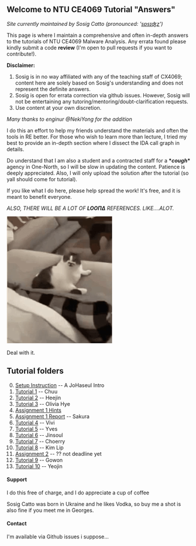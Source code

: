 ## Welcome to NTU CE4069 Tutorial "Answers" 

_Site currently maintained by Sosig Catto (pronounced: '[sɒsɪʤz](https://www.google.com/search?client=firefox-b-d&q=sausage+ipa+pronunciation)')_

This page is where I maintain a comprehensive and often in-depth answers to the tutorials of NTU CE4069 Malware Analysis. Any errata found please kindly submit a code **review** (I'm open to pull requests if you want to contribute!). 

**Disclaimer:**
1) Sosig is in no way affiliated with any of the teaching staff of CX4069; content here are solely based on Sosig's understanding and does not represent the definite answers. 
2) Sosig is open for errata correction via github issues. However, Sosig will not be entertaining any tutoring/mentoring/doubt-clarification requests.
3) Use content at your own discretion.

_Many thanks to enginur @NekiYong for the addition_

I do this an effort to help my friends understand the materials and often the tools in RE better. For those who wish to learn more than lecture, I tried my best to provide an in-depth section where I dissect the IDA call graph in details. 

Do understand that I am also a student and a contracted staff for a **\*_cough_\*** agency in One-North, so I will be slow in updating the content. Patience is deeply appreciated. Also, I will only upload the solution after the tutorial (so yall should come for tutorial). 

If you like what I do here, please help spread the work! It's free, and it is meant to benefit everyone. 

_ALSO, THERE WILL BE A LOT OF **LOOΠΔ** REFERENCES. LIKE....ALOT._

![Cat Lick](./catlick.gif)

Deal with it. 

## **Tutorial folders**
0. [Setup Instruction](./L0/install.md) -- A JoHaseul Intro
1. [Tutorial 1](./L1/L1.md) -- Chuu
2. [Tutorial 2](./L2/L2.md) -- Heejin
3. [Tutorial 3](./L3/L3.md) -- Olivia Hye
4. [Assignment 1 Hints](./L3/sakura_qn.html) 
5. [Assignment 1 Report](./A1/A1.md) -- Sakura
6. [Tutorial 4](./L4/L4.md) -- Vivi
7. [Tutorial 5](./L5/L5.md) -- Yves
8. [Tutorial 6](./L6/L6.md) -- Jinsoul
9. [Tutorial 7](./L7/L7.md) -- Choerry
10. [Tutorial 8](./L8/L8.md) -- Kim Lip 
11. [Assignment 2](./A2/A2.md) -- ?? not deadline yet
12. [Tutorial 9](./L9/L9.md) -- Gowon
13. [Tutorial 10](./L10/L10.md) -- Yeojin

#### **Support** 

I do this free of charge, and I do appreciate a cup of coffee

Sosig Catto was born in Ukraine and he likes Vodka, so buy me a shot is also fine if you meet me in Georges.

#### **Contact**

I'm available via Github issues i suppose...


